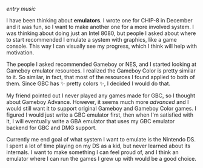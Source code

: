 *entry music*

I have been thinking about **emulators**. I wrote one for CHIP-8 in December and it was fun, so I want to make another one for a more involved system. I was thinking about doing just an Intel 8080, but people I asked about where to start recommended I emulate a system with graphics, like a game console. This way I can visually see my progress, which I think will help with motivation.

The people I asked recommended Gameboy or NES, and I started looking at Gameboy emulator resources. I realized the Gameboy Color is pretty similar to it. So similar, in fact, that most of the resources I found applied to both of them. Since GBC has ✨ pretty colors ✨, I decided I would do that.

My friend pointed out I never played any games made for GBC, so I thought about Gameboy Advance. However, it seems much more *advanced* and I would still want it to support original Gameboy and Gameboy Color games. I figured I would just write a GBC emulator first, then when I'm satisfied with it, I will eventually write a GBA emulator that uses my GBC emulator backend for GBC and DMG support.

Currently me end goal of what system I want to emulate is the Nintendo DS. I spent a lot of time playing on my DS as a kid, but never learned about its internals. I want to make something I can feel proud of, and I think an emulator where I can run the games I grew up with would be a good choice.